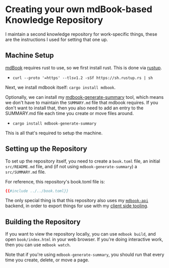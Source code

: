 # Creating your own mdBook-based Knowledge Repository

I maintain a second knowledge repository for work-specific things, these are the instructions I used for setting that one up.

## Machine Setup

[mdBook](https://github.com/rust-lang-nursery/mdBook) requires rust to use, so we first install rust. This is done via [rustup](https://rustup.rs).

- `curl --proto '=https' --tlsv1.2 -sSf https://sh.rustup.rs | sh`

Next, we install mdbook itself: `cargo install mdbook`.

Optionally, we can install my [mdbook-generate-summary](https://github.com/younata/mdbook-generate-summary) tool, which means we don't have to maintain the `SUMMARY.md` file that mdbook requires. If you don't want to install that, then you also need to add an entry to the SUMMARY.md file each time you create or move files around.

- `cargo install mdbook-generate-summary`

This is all that's required to setup the machine.

## Setting up the Repository

To set up the repository itself, you need to create a `book.toml` file, an initial `src/README.md` file, and (if not using `mdbook-generate-summary`) a `src/SUMMARY.md` file.

For reference, this repository's book.toml file is: 

```toml
{{#include ../../book.toml}}
```

The only special thing is that this repository also uses my [`mdbook-api`](https://github.com/younata/mdbook-api) backend, in order to export things for use with my [client side tooling](tooling.md).

## Building the Repository

If you want to view the repository locally, you can use `mdbook build`, and open `book/index.html` in your web browser. If you're doing interactive work, then you can use `mdbook watch`.

Note that if you're using `mdbook-generate-summary`, you should run that every time you create, delete, or move a page.

